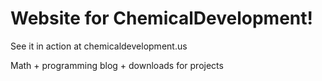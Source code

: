 # Website for ChemicalDevelopment!

See it in action at chemicaldevelopment.us

Math + programming blog + downloads for projects